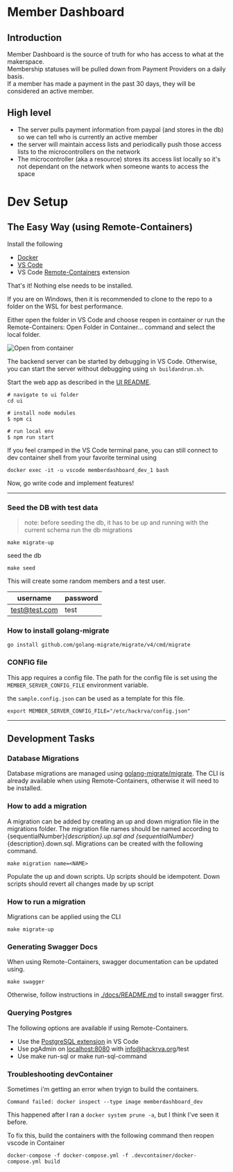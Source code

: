 # Member Dashboard

## Introduction

Member Dashboard is the source of truth for who has access to what at the makerspace.  
Membership statuses will be pulled down from Payment Providers on a daily basis.  
If a member has made a payment in the past 30 days, they will be considered an active member.

## High level

- The server pulls payment information from paypal (and stores in the db) so we can tell who is currently an active member
- the server will maintain access lists and periodically push those access lists to the microcontrollers on the network
- The microcontroller (aka a resource) stores its access list locally so it's not dependant on the network when someone wants to access the space

# Dev Setup

## The Easy Way (using Remote-Containers)

Install the following

- [Docker](https://www.docker.com/products/docker-desktop)
- [VS Code](https://code.visualstudio.com/download)
- VS Code [Remote-Containers](https://marketplace.visualstudio.com/items?itemName=ms-vscode-remote.remote-containers) extension

That's it! Nothing else needs to be installed.

If you are on Windows, then it is recommended to clone to the repo to a folder on the WSL for best performance.

Either open the folder in VS Code and choose reopen in container or run the Remote-Containers: Open Folder in Container... command and select the local folder.

![Open from container](openFromContainer.gif "Open from container")

The backend server can be started by debugging in VS Code. Otherwise, you can start the server without debugging using `sh buildandrun.sh`.

Start the web app as described in the [UI README](/ui/README.md).

```
# navigate to ui folder
cd ui

# install node modules
$ npm ci

# run local env
$ npm run start
```

If you feel cramped in the VS Code terminal pane, you can still connect to dev container shell from your favorite terminal using

```
docker exec -it -u vscode memberdashboard_dev_1 bash
```

Now, go write code and implement features!

---

### Seed the DB with test data

> note: before seeding the db, it has to be up and running with the current schema
run the db migrations
```
make migrate-up
```

seed the db
```
make seed
```
This will create some random members and a test user.

| username | password |
|----------|----------|
| test@test.com | test |

### How to install golang-migrate

```
go install github.com/golang-migrate/migrate/v4/cmd/migrate
```

### CONFIG file

This app requires a config file.
The path for the config file is set using the `MEMBER_SERVER_CONFIG_FILE` environment variable.

the `sample.config.json` can be used as a template for this file.

```
export MEMBER_SERVER_CONFIG_FILE="/etc/hackrva/config.json"
```

---

## Development Tasks

### Database Migrations

Database migrations are managed using [golang-migrate/migrate](https://github.com/golang-migrate/migrate). The CLI is already available when using Remote-Containers, otherwise it will need to be installed.

### How to add a migration

A migration can be added by creating an up and down migration file in the migrations folder. The migration file names should be named according to {sequentialNumber}_{description}.up.sql and {sequentialNumber}_{description}.down.sql. Migrations can be created with the following command.

```
make migration name=<NAME>
```

Populate the up and down scripts. Up scripts should be idempotent. Down scripts should revert all changes made by up script

### How to run a migration

Migrations can be applied using the CLI

```
make migrate-up
```

### Generating Swagger Docs

When using Remote-Containers, swagger documentation can be updated using.

```
make swagger
```

Otherwise, follow instructions in [./docs/README.md](./docs/README.md) to install swagger first.

### Querying Postgres

The following options are available if using Remote-Containers.

- Use the [PostgreSQL extension](https://marketplace.visualstudio.com/items?itemName=ckolkman.vscode-postgres) in VS Code
- Use pgAdmin on [localhost:8080](http://localhost:8080) with info@hackrva.org/test
- Use make run-sql or make run-sql-command

### Troubleshooting devContainer
Sometimes i'm getting an error when tryign to build the containers.
```
Command failed: docker inspect --type image memberdashboard_dev
```
This happened after I ran a `docker system prune -a`, but I think I've seen it before.

To fix this, build the containers with the following command then reopen vscode in Container
```
docker-compose -f docker-compose.yml -f .devcontainer/docker-compose.yml build
```
